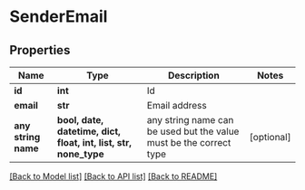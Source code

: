 # SenderEmail


## Properties
Name | Type | Description | Notes
------------ | ------------- | ------------- | -------------
**id** | **int** | Id | 
**email** | **str** | Email address | 
**any string name** | **bool, date, datetime, dict, float, int, list, str, none_type** | any string name can be used but the value must be the correct type | [optional]

[[Back to Model list]](../README.md#documentation-for-models) [[Back to API list]](../README.md#documentation-for-api-endpoints) [[Back to README]](../README.md)


